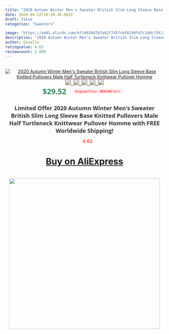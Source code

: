 ```yaml
---
title: "2020 Autumn Winter Men's Sweater British Slim Long Sleeve Base Knitted Pullovers Male Half Turtleneck Knittwear Pullover Homme"
date: 2020-04-12T10:10:36.892Z
draft: false
categories: "Sweaters"

image: "https://ae01.alicdn.com/kf/H928d7b7ab2f745fcbf8299fd7c1d0c7dY/2020-Autumn-Winter-Men-s-Sweater-British-Slim-Long-Sleeve-Base-Knitted-Pullovers-Male-Half-Turtleneck.jpg"
description: "2020 Autumn Winter Men's Sweater British Slim Long Sleeve Base Knitted Pullovers Male Half Turtleneck Knittwear Pullover Homme"
author: Giselle
ratingvalue: 4.63
reviewcount: 2.000
---
```

<br>
<div style="text-align: center;">
<a href="https://s.click.aliexpress.com/e/_9w0Xov" target="_blank" rel="nofollow noopener noreferrer"><img alt="2020 Autumn Winter Men's Sweater British Slim Long Sleeve Base Knitted Pullovers Male Half Turtleneck Knittwear Pullover Homme" class="magnifier-image" src="https://ae01.alicdn.com/kf/H928d7b7ab2f745fcbf8299fd7c1d0c7dY/2020-Autumn-Winter-Men-s-Sweater-British-Slim-Long-Sleeve-Base-Knitted-Pullovers-Male-Half-Turtleneck.jpg_640x640.jpg">
<br>
<img style="border:1px solid salmon" src="https://ae01.alicdn.com/kf/H928d7b7ab2f745fcbf8299fd7c1d0c7dY/2020-Autumn-Winter-Men-s-Sweater-British-Slim-Long-Sleeve-Base-Knitted-Pullovers-Male-Half-Turtleneck.jpg_120x120.jpg">&nbsp;&nbsp;<img style="border:1px solid salmon" src="https://ae01.alicdn.com/kf/H4f96c9aa89534876981fe1b651d174cb3/2020-Autumn-Winter-Men-s-Sweater-British-Slim-Long-Sleeve-Base-Knitted-Pullovers-Male-Half-Turtleneck.jpg_120x120.jpg">&nbsp;&nbsp;<img style="border:1px solid salmon" src="https://ae01.alicdn.com/kf/H7c97af9558e64808bdaaa56ec0c930eeR/2020-Autumn-Winter-Men-s-Sweater-British-Slim-Long-Sleeve-Base-Knitted-Pullovers-Male-Half-Turtleneck.jpg_120x120.jpg">&nbsp;&nbsp;<img style="border:1px solid salmon" src="https://ae01.alicdn.com/kf/Hbf70c32ec1234fcdabf553e3864e7bbaF/2020-Autumn-Winter-Men-s-Sweater-British-Slim-Long-Sleeve-Base-Knitted-Pullovers-Male-Half-Turtleneck.jpg_120x120.jpg">&nbsp;&nbsp;<img style="border:1px solid salmon" src="https://ae01.alicdn.com/kf/H52fdc5e21bec40178216ca4d1c4f6155Q/2020-Autumn-Winter-Men-s-Sweater-British-Slim-Long-Sleeve-Base-Knitted-Pullovers-Male-Half-Turtleneck.jpg_120x120.jpg"></a></div><br0>
<div style="text-align: center;"><span style="background-color: white; border: 0px; box-sizing: border-box; color: seagreen; display: inline-block; font-family: &quot;open sans&quot; , &quot;arial&quot; , &quot;helvetica&quot; , sans-serif , &quot;heiti&quot;; font-size: 24px; font-stretch: inherit; font-weight: 700; line-height: inherit; margin: 0px 10px 0px 0px; padding: 0px; vertical-align: middle;">$29.52 </span>
<span style="background: rgb(255 , 241 , 241); border-radius: 3px; border: 0px; box-sizing: border-box; color: #ff4747; display: inline-block; font-family: inherit; font-size: 12px; font-stretch: inherit; font-style: inherit; font-variant: inherit; font-weight: 600; line-height: inherit; margin: 0px; padding: 2px 5px; transform: scale(0.9); vertical-align: middle;">Original Price : <b style="text-decoration: line-through;">$50.90 </b> 42%&nbsp;&nbsp;</span></div>
<h1 style="color: #333333; display: inline-block; font-family: &quot;open sans&quot; , &quot;arial&quot; , &quot;helvetica&quot; , sans-serif , &quot;heiti&quot;; font-size: 18px; font-stretch: inherit; font-weight: 700; text-align: center;">Limited Offer 2020 Autumn Winter Men's Sweater British Slim Long Sleeve Base Knitted Pullovers Male Half Turtleneck Knittwear Pullover Homme with FREE Worldwide Shipping!</h1>
<div style="color: #ff4747; text-align: center;">
<img src="https://4.bp.blogspot.com/-M0ZcTcb-5uY/XleCXlxnR4I/AAAAAAAAAEc/OrjgMkXV1oMQFaCRZj5HQwOCBcu3w1FegCPcBGAYYCw/s1600/star.png" style="height: 15px;">&nbsp;<b>4.63</b></div>
<div class="button_cont" align="center"><a class="buynow_a" href="https://s.click.aliexpress.com/e/_9w0Xov" target="_blank" rel="nofollow noopener noreferrer"><H1>Buy on AliExpress</H1></a></div><br>
<div class="separator" style="clear: both; text-align: center;">
<img src="https://lh3.googleusercontent.com/-pTy5HemUv9M/XlePHvY0dAI/AAAAAAAAAE4/0nX5iRUoIWY8eMW9Dpxeirr157OZliDIgCLcBGAsYHQ/s1600/badge.gif" width="480">
</div>
